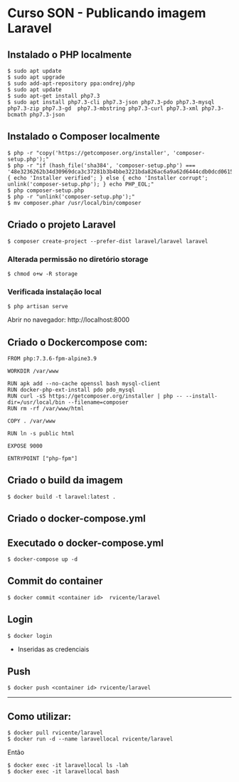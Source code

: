 # Curso SON - Publicando imagem Laravel

## Instalado o PHP localmente
    $ sudo apt update
    $ sudo apt upgrade
    $ sudo add-apt-repository ppa:ondrej/php
    $ sudo apt update
    $ sudo apt-get install php7.3
    $ sudo apt install php7.3-cli php7.3-json php7.3-pdo php7.3-mysql php7.3-zip php7.3-gd  php7.3-mbstring php7.3-curl php7.3-xml php7.3-bcmath php7.3-json

## Instalado o Composer localmente
    $ php -r "copy('https://getcomposer.org/installer', 'composer-setup.php');"
    $ php -r "if (hash_file('sha384', 'composer-setup.php') === '48e3236262b34d30969dca3c37281b3b4bbe3221bda826ac6a9a62d6444cdb0dcd0615698a5cbe587c3f0fe57a54d8f5') { echo 'Installer verified'; } else { echo 'Installer corrupt'; unlink('composer-setup.php'); } echo PHP_EOL;"
    $ php composer-setup.php
    $ php -r "unlink('composer-setup.php');"
    $ mv composer.phar /usr/local/bin/composer

## Criado o projeto Laravel
    $ composer create-project --prefer-dist laravel/laravel laravel

### Alterada permissão no diretório storage
    $ chmod o+w -R storage

### Verificada instalação local
    $ php artisan serve

Abrir no navegador: http://localhost:8000

## Criado o Dockercompose com:
    FROM php:7.3.6-fpm-alpine3.9

    WORKDIR /var/www

    RUN apk add --no-cache openssl bash mysql-client
    RUN docker-php-ext-install pdo pdo_mysql
    RUN curl -sS https://getcomposer.org/installer | php -- --install-dir=/usr/local/bin --filename=composer
    RUN rm -rf /var/www/html

    COPY . /var/www

    RUN ln -s public html

    EXPOSE 9000

    ENTRYPOINT ["php-fpm"]

## Criado o build da imagem
    $ docker build -t laravel:latest .

## Criado o docker-compose.yml

## Executado o docker-compose.yml
    $ docker-compose up -d

## Commit do container
    $ docker commit <container id>  rvicente/laravel

## Login
    $ docker login

- Inseridas as credenciais

## Push
    $ docker push <container id> rvicente/laravel

---

## Como utilizar:
    $ docker pull rvicente/laravel
    $ docker run -d --name laravellocal rvicente/laravel

Então

    $ docker exec -it laravellocal ls -lah
    $ docker exec -it laravellocal bash

